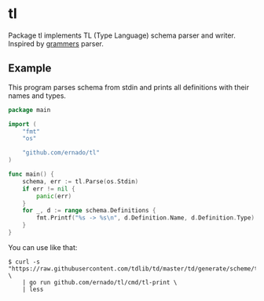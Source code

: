 # tl

Package tl implements TL (Type Language) schema parser and writer.
Inspired by [grammers](https://github.com/Lonami/grammers) parser.

## Example

This program parses schema from stdin and prints all definitions with their
names and types.

```go
package main

import (
	"fmt"
	"os"

	"github.com/ernado/tl"
)

func main() {
	schema, err := tl.Parse(os.Stdin)
	if err != nil {
		panic(err)
	}
	for _, d := range schema.Definitions {
		fmt.Printf("%s -> %s\n", d.Definition.Name, d.Definition.Type)
	}
}
```

You can use like that:
```console
$ curl -s "https://raw.githubusercontent.com/tdlib/td/master/td/generate/scheme/td_api.tl" \
    | go run github.com/ernado/tl/cmd/tl-print \
    | less
```

